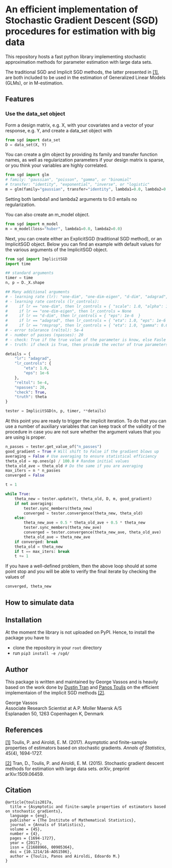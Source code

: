 # An efficient implementation of Stochastic Gradient Descent (SGD) procedures for estimation with big data
This repository hosts a fast python library implementing stochastic
approximation methods for parameter estimation with large data sets. 

The traditional SGD and Implicit SGD methods, the latter presented in [[1]](#1), 
are both included to be used in the estimation of Generalized Linear Models
(GLMs), or in M-estimation. 

## Features

### Use the data_set object
Form a design matrix, e.g. X, with your covariates and a vector of your response, e.g. Y, 
and create a data\_set object with
```python
from sgd import data_set
D = data_set(X, Y)
```
You can create a glm object by providing its family and transfer function names,
as well as regularization parameters if your design matrix is sparse, or you
think your variables are highly correlated. 
```python
from sgd import glm
# family: "gaussian", "poisson", "gamma", or "binomial"
# transfer: "identity", "exponential", "inverse", or "logistic"
m = glm(family="gaussian", transfer="identity", lambda1=0.0, lambda2=0.0)
```
Setting both lambda1 and lambda2 arguments to 0.0 entails no regularization. 

You can also create an m\_model object.
```python
from sgd import m_model
m = m_model(loss="huber", lambda1=0.0, lambda2=0.0)
```
Next, you can create either an ExplicitSGD (traditional SGD method), or an
ImplicitSGD object. Below you can find an example with default values for the
various arguments of the ImplicitSGD object.
```python
from sgd import ImplicitSGD
import time

## standard arguments
timer = time
n, p = D._X.shape

## Many additional arguments
# - learning rate (lr): "one-dim", "one-dim-eigen", "d-dim", "adagrad", "rmsprop"
# - learning rate controls (lr_controls):
#     if lr == "one-dim", then lr_controls = { "scale": 1.0, "alpha": 1.0, "gamma": 0.6, "c": 0.5 }
#     if lr == "one-dim-eigen", then lr_controls = None
#     if lr == "d-dim", then lr_controls = { "eps": 1e-6  }
#     if lr == "adagrad", then lr_controls = { "eta": 1.0, "eps": 1e-6  }
#     if lr == "rmsprop", then lr_controls = { "eta": 1.0, "gamma": 0.6, "eps": 1e-6  }
# - error tolerance (reltol): 5e-4
# - number of passes (npasses): 20
# - check: True if the true value of the parameter is know, else Fasle
# - truth: if check is True, then provide the vector of true parameters as an argument

details = {
    "lr": "adagrad",
    "lr_controls": {
        "eta": 1.0,
        "eps": 1e-6
    },
    "reltol": 5e-4,
    "npasses": 20,
    "check": True,
    "truth": theta
}

tester = ImplicitSGD(n, p, timer, **details)
```
At this point you are ready to trigger the implicit iteration. To do that you
can use a number of auxiliary variables that can keep track of the validity of
the procedure in case you are not sure whether the argument values that you are
using is proper.
```python
n_passes = tester.get_value_of("n_passes")
good_gradient = True # Will shift to False if the gradient blows up
averaging = False # Use averaging to ensure statistical efficiency
theta_old = np.ones(p) / 100.0 # Random initial values
theta_old_ave = theta_old # Do the same if you are averaging
max_iters = n * n_passes
converged = False

t = 1

while True:
    theta_new = tester.update(t, theta_old, D, m, good_gradient)
    if not averaging:
        tester.sync_members(theta_new)
        converged = tester.convergence(theta_new, theta_old)
    else:
        theta_new_ave = 0.5 * theta_old_ave + 0.5 * theta_new
        tester.sync_members(theta_new_ave)
        converged = tester.convergence(theta_new_ave, theta_old_ave)
        theta_old_ave = theta_new_ave
    if converged: break
    theta_old = theta_new
    if t == max_iters: break
    t += 1
```
If you have a well-defined problem, then the above loop should at some point
stop and you will be able to verify the final iterate by checking the values of
```python
converged, theta_new
```

## How to simulate data


## Installation
At the moment the library is not uploaded on PyPI. Hence, to install the package
you have to 
* clone the repository in your `root` directory
* run `pip3 install -e /sgd/`


## Author
This package is written and maintained by George Vassos and is heavily based on
the work done by <a href="http://dustintran.com/">Dustin Tran</a> and <a href="https://www.ptoulis.com/">Panos Toulis</a> 
on the efficient implementaion of the implicit SGD methods [[2]](#2).

George Vassos<br/>
Associate Research Scientist at A.P. Moller Maersk A/S<br/>
Esplanaden 50, 1263 Copenhagen K, Denmark



## References
<a href="#1">[1]</a> 
Toulis, P. and Airoldi, E. M. (2017).
Asymptotic and finite-sample properties of estimators based on stochastic gradients.
*Annals of Statistics*, 45(4), 1694-1727.

<a href="#2">[2]</a> 
Tran, D., Toulis, P. and Airoldi, E. M. (2015).
Stochastic gradient descent methods for estimation with large data sets.
*arXiv*, preprint arXiv:1509.06459.

## Citation
```
@article{toulis2017a,
  title = {Asymptotic and finite-sample properties of estimators based on stochastic gradients},
  language = {eng},
  publisher = {The Institute of Mathematical Statistics},
  journal = {Annals of Statistics},
  volume = {45},
  number = {4},
  pages = {1694-1727},
  year = {2017},
  issn = {21688966, 00905364},
  doi = {10.1214/16-AOS1506},
  author = {Toulis, Panos and Airoldi, Edoardo M.}
}
```
